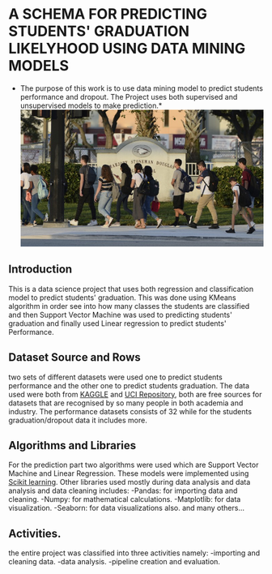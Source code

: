 # A SCHEMA FOR PREDICTING STUDENTS' GRADUATION LIKELYHOOD  USING DATA MINING MODELS


* The purpose of this work is to use data mining model to predict students performance and dropout. The Project uses both supervised and unsupervised models to make prediction.*
![Students Image](original.jpg)




## Introduction
This is a data science project that uses both regression and classification model to predict students' graduation. This was done using KMeans algorithm in order see into how many classes the students are classified and then Support Vector Machine was used to predicting students' graduation and finally used Linear regression to predict students' Performance.


## Dataset Source and Rows
two sets of different datasets were used one to predict students performance and the other one to predict students graduation. The data used were both from [KAGGLE](https://kaggle.com) and [UCI Repository](https://http://archive.ics.uci.edu/ml/datasets/Student+Performance), both are free sources for datasets that are recognised by so many people in both academia and industry.
The performance datasets consists of 32 while for the students graduation/dropout data it includes more.



## Algorithms and Libraries

For the prediction part two algorithms were used which are Support Vector Machine and Linear Regression. These models were implemented using [Scikit learning](https://https://scikit-learn.org/stable/). Other libraries used mostly during data analysis and data analysis and data cleaning includes:
 -Pandas: for importing data and cleaning. 
 -Numpy: for mathematical calculations.
 -Matplotlib: for data visualization.
 -Seaborn: for data visualizations also.
 and many others...



## Activities.
the entire project was classified into three activities namely:
-importing and cleaning data.
-data analysis.
-pipeline creation and evaluation.


